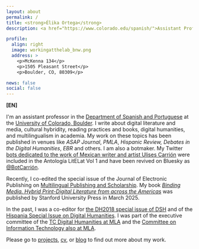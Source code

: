 ```yaml
---
layout: about
permalink: /
title: <strong>Élika Ortega</strong>
description: <a href="https://www.colorado.edu/spanish/">Assistant Professor. Department of Spanish and Portuguese. CU, Boulder</a>.

profile:
  align: right
  image: workingatthelab_bnw.png
  address: >
    <p>McKenna 134</p>
    <p>1505 Pleasant Street</p> 
    <p>Boulder, CO, 80309</p>

news: false
social: false
---
```


**[EN]**

I'm an assistant professor in the [Department of Spanish and Portuguese](https://www.colorado.edu/spanish/) at the [University of Colorado, Boulder](https://www.colorado.edu/). I write about digital literature and media, cultural hybridity, reading practices and books, digital humanities, and multilingualism in academia. My work on these topics has been published in venues like *ASAP Journal*, *PMLA*, *Hispanic Review,* *Debates in the Digital Humanities*, *EBR* and others. I am also a botmaker. My Twitter [bots dedicated to the work of Mexican writer and artist Ulises Carrión](http://antologia.litelat.net/obra-10) were included in the Antología LitELat Vol 1 and have been revived on Bluesky as [@BotCarrión](https://bsky.app/profile/botcarrion.bsky.social/post/3lfpvdw3opm2l). 

Recently, I co-edited the special issue of the Journal of Electronic Publishing on [Multilingual Publishing and Scholarship](https://journals.publishing.umich.edu/jep/). My book [*Binding Media. Hybrid Print-Digital Literature from across the Americas*](https://www.sup.org/books/binding-media) was published by Stanford University Press in March 2025. 

In the past, I was a co-editor for [the DH2018 special issue of DSH](https://academic.oup.com/dsh/issue/36/Supplement_1) and of the [Hispania Special Issue on Digital Humanities](https://www.aatsp.org/m/event_details.asp?id=1312622). I was part of the executive committee of the [TC Digital Humanities at MLA](https://mla.hcommons.org/groups/digital-humanities/) and the [Committee on Information Technology also at MLA](https://www.mla.org/About-Us/Governance/Committees/Committee-Listings/Professional-Issues/Committee-on-Information-Technology).

Please go to [projects](https://elikaortega.net/projects/), [cv](https://elikaortega.net/cv/), or [blog](https://elikaortega.net/blog/) to find out more about my work.
